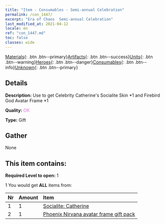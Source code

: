```yaml
---
title: "Item - Consumables - Semi-annual Celebration"
permalink: /con_1447/
excerpt: "Era of Chaos  Semi-annual Celebration"
last_modified_at: 2021-04-12
locale: en
ref: "con_1447.md"
toc: false
classes: wide
---
```

 [Materials](/){: .btn .btn--primary}[Artifacts](/Artifacts/){: .btn .btn--success}[Units](/Units/){: .btn .btn--warning}[Heroes](/Heroes/){: .btn .btn--danger}[Consumables](/Consumables/){: .btn .btn--info}[Unknown](/Unknown/){: .btn .btn--primary}

## Details
 **Description:** Use to get Celebrity Catherine's Socialite Skin *1 and Firebird God Avatar Frame *1

 **Quality:** <span style="color: #DA70D6">OK</span>

 **Type:** Gift

## Gather

  None

## This item contains:

 **Required Level to open:** 1

 1 You would get **ALL** items  from:

  | Nr | Amount |     Item    |
  |:---|:-------|:------------|
  | 1 | 1 | [Socialite: Catherine](/Items/con_1031/) | 
  | 2 | 1 | [Phoenix Nirvana avatar frame gift pack](/Items/con_618/) | 
